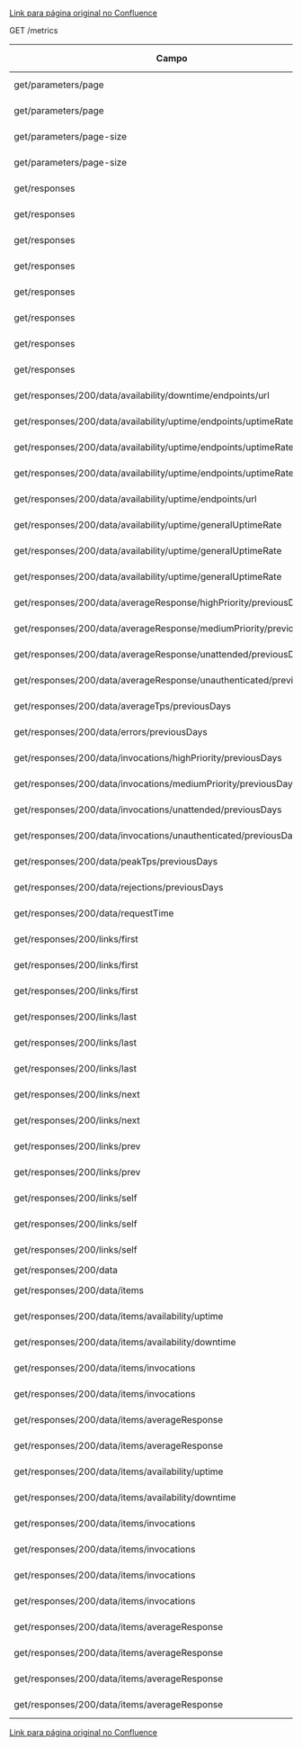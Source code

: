 [Link para página original no Confluence](https://openfinancebrasil.atlassian.net/wiki/spaces/OF/pages/156434514)

GET /metrics

| **Campo** | **O que foi alterado?** |
| --- | --- |
| get/parameters/page | Adicionado - "format" |
| get/parameters/page | Adicionado - "maximum" |
| get/parameters/page-size | Adicionado - "format" |
| get/parameters/page-size | Adicionado - "maximum" |
| get/responses | Adicionado - "400" |
| get/responses | Adicionado - "404" |
| get/responses | Adicionado - "405" |
| get/responses | Adicionado - "429" |
| get/responses | Adicionado - "500" |
| get/responses | Adicionado - "504" |
| get/responses | Adicionado - "529" |
| get/responses | Adicionado - "default" |
| get/responses/200/data/availability/downtime/endpoints/url | Adicionado - "maxLength" |
| get/responses/200/data/availability/uptime/endpoints/uptimeRate | Adicionado - "maxLength" |
| get/responses/200/data/availability/uptime/endpoints/uptimeRate | Adicionado - "minLength" |
| get/responses/200/data/availability/uptime/endpoints/uptimeRate | Adicionado - "pattern" |
| get/responses/200/data/availability/uptime/endpoints/url | Adicionado - "maxLength" |
| get/responses/200/data/availability/uptime/generalUptimeRate | Adicionado - "maxLength" |
| get/responses/200/data/availability/uptime/generalUptimeRate | Adicionado - "minLength" |
| get/responses/200/data/availability/uptime/generalUptimeRate | Adicionado - "pattern" |
| get/responses/200/data/averageResponse/highPriority/previousDays | Adicionado - "maxItems" |
| get/responses/200/data/averageResponse/mediumPriority/previousDays | Adicionado - "maxItems" |
| get/responses/200/data/averageResponse/unattended/previousDays | Adicionado - "maxItems" |
| get/responses/200/data/averageResponse/unauthenticated/previousDays | Adicionado - "maxItems" |
| get/responses/200/data/averageTps/previousDays | Adicionado - "maxItems" |
| get/responses/200/data/errors/previousDays | Adicionado - "maxItems" |
| get/responses/200/data/invocations/highPriority/previousDays | Adicionado - "maxItems" |
| get/responses/200/data/invocations/mediumPriority/previousDays | Adicionado - "maxItems" |
| get/responses/200/data/invocations/unattended/previousDays | Adicionado - "maxItems" |
| get/responses/200/data/invocations/unauthenticated/previousDays | Adicionado - "maxItems" |
| get/responses/200/data/peakTps/previousDays | Adicionado - "maxItems" |
| get/responses/200/data/rejections/previousDays | Adicionado - "maxItems" |
| get/responses/200/data/requestTime | Adicionado - "maxLength" |
| get/responses/200/links/first | Alterado - "example" |
| get/responses/200/links/first | Adicionado - "maxLength" |
| get/responses/200/links/first | Adicionado - "pattern" |
| get/responses/200/links/last | Alterado - "example" |
| get/responses/200/links/last | Adicionado - "maxLength" |
| get/responses/200/links/last | Adicionado - "pattern" |
| get/responses/200/links/next | Adicionado - "maxLength" |
| get/responses/200/links/next | Adicionado - "pattern" |
| get/responses/200/links/prev | Adicionado - "maxLength" |
| get/responses/200/links/prev | Adicionado - "pattern" |
| get/responses/200/links/self | Alterado - "example" |
| get/responses/200/links/self | Adicionado - "maxLength" |
| get/responses/200/links/self | Adicionado - "pattern" |
| get/responses/200/data | Alterado - "type" |
| get/responses/200/data/items | Adicionado - "endpoint" |
| get/responses/200/data/items/availability/uptime | Adicionado - "uptimeRate" |
| get/responses/200/data/items/availability/downtime | Adicionado - "partialDowntime" |
| get/responses/200/data/items/invocations | Adicionado - "currentDay" |
| get/responses/200/data/items/invocations | Adicionado - "previousDay" |
| get/responses/200/data/items/averageResponse | Adicionado - "currentDay" |
| get/responses/200/data/items/averageResponse | Adicionado - "previousDay" |
| get/responses/200/data/items/availability/uptime | Removido - "endpoints" |
| get/responses/200/data/items/availability/downtime | Removido - "endpoints" |
| get/responses/200/data/items/invocations | Removido - "unauthenticated" |
| get/responses/200/data/items/invocations | Removido - "highPriority" |
| get/responses/200/data/items/invocations | Removido - "mediumPriority" |
| get/responses/200/data/items/invocations | Removido - "unattended" |
| get/responses/200/data/items/averageResponse | Removido - "unauthenticated" |
| get/responses/200/data/items/averageResponse | Removido - "highPriority" |
| get/responses/200/data/items/averageResponse | Removido - "mediumPriority" |
| get/responses/200/data/items/averageResponse | Removido - "unattended" |

[Link para página original no Confluence](https://openfinancebrasil.atlassian.net/wiki/spaces/OF/pages/156434514)